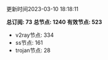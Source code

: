 更新时间2023-03-10 18:18:11

**总订阅: 73**
**总节点: 1240**
**有效节点: 523**
- v2ray节点: 334
- ss节点: 161
- trojan节点: 28
